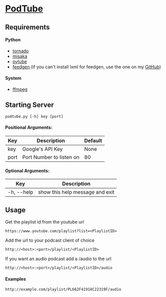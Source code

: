 # [PodTube](https://github.com/aquacash5/PodTube)

## Requirements

#### Python
- [tornado](https://pypi.python.org/pypi/tornado/)
- [misaka](https://pypi.python.org/pypi/misaka/)
- [pytube](https://pypi.python.org/pypi/pytube/)
- [feedgen](https://pypi.python.org/pypi/feedgen/)
(if you can't install lxml for feedgen, use the one on my
[GitHub](https://github.com/aquacash5/python-feedgen))

#### System
- [ffmpeg](http://ffmpeg.org/)

## Starting Server

```
podtube.py [-h] key [port]
```

#### Positional Arguments:

Key  | Description | Default
---- | ----------- | -------
key  | Google's API Key | None
port | Port Number to listen on | 80

#### Optional Arguments:

Key  | Description
---- | ----
-h, --help | show this help message and exit

## Usage

Get the playlist id from the youtube url

```
https://www.youtube.com/playlist?list=<PlaylistID>
```

Add the url to your podcast client of choice

```
http://<host>:<port>/playlist/<PlaylistID>
```

If you want an audio podcast add a /audio to the url

```
http://<host>:<port>/playlist/<PlaylistID>/audio
```

#### Examples
```
http://example.com/playlist/PL662F41918C22319F/audio
```